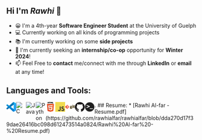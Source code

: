 ## Hi I'm ***Rawhi*** 👋
* 😀 I'm a 4th-year **Software Engineer Student** at the University of Guelph
* 💻 Currently working on all kinds of programming projects 
* 📚 I'm currently working on some **side projects**
* 🤔 I'm currently seeking an **internship/co-op** opportunity for **Winter 2024**!
* 📫 Feel Free to **contact** me/connect with me through **LinkedIn** or **email** at any time!

## Languages and Tools:

<img align="left" alt="Visual Studio Code" width="26px" src="https://raw.githubusercontent.com/github/explore/80688e429a7d4ef2fca1e82350fe8e3517d3494d/topics/visual-studio-code/visual-studio-code.png" />
<img align="left" alt="C" width="26px" src="https://raw.githubusercontent.com/jmnote/z-icons/master/svg/c.svg" />
<img align="left" alt="Java" width="26px" src="https://raw.githubusercontent.com/jmnote/z-icons/master/svg/java.svg" />
<img align="left" alt="Python" width="26px" src="https://raw.githubusercontent.com/jmnote/z-icons/master/svg/python.svg" />
<img align="left" alt="HTML5" width="26px" src="https://raw.githubusercontent.com/github/explore/80688e429a7d4ef2fca1e82350fe8e3517d3494d/topics/html/html.png" />
<img align="left" alt="JavaScript" width="26px" src="https://raw.githubusercontent.com/github/explore/80688e429a7d4ef2fca1e82350fe8e3517d3494d/topics/javascript/javascript.png" />
<img align="left" alt="Git" width="26px" src="https://raw.githubusercontent.com/github/explore/80688e429a7d4ef2fca1e82350fe8e3517d3494d/topics/git/git.png" />
<img align="left" alt="GitHub" width="26px" href="https://github.com/rawhialfar" src="https://raw.githubusercontent.com/github/explore/78df643247d429f6cc873026c0622819ad797942/topics/github/github.png" />
<img align="left" alt="Terminal" width="26px" src="https://raw.githubusercontent.com/github/explore/80688e429a7d4ef2fca1e82350fe8e3517d3494d/topics/terminal/terminal.png" />
.
## Resume:
* [Rawhi Al-far - Resume.pdf](https://github.com/rawhialfar/rawhialfar/blob/dda270d17f39dae26416bc098d612473514a0824/Rawhi%20Al-far%20-%20Resume.pdf)
